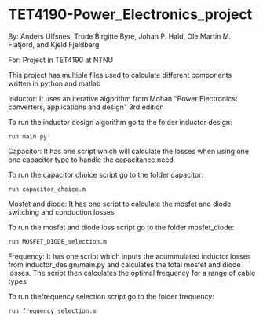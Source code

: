 # TET4190-Power_Electronics_project

By: Anders Ulfsnes, Trude Birgitte Byre, Johan P. Hald, Ole Martin M. Flatjord, and Kjeld Fjeldberg

For: Project in TET4190 at NTNU

This project has multiple files used to calculate different components written in python and matlab


Inductor:
It uses an iterative algorithm from Mohan "Power Electronics: converters, applications and design" 3rd edition

To run the inductor design algorithm go to the folder inductor design:
 
    run main.py
  
  
Capacitor:
It has one script which will calculate the losses when using one one capacitor type to handle the capacitance need

To run the capacitor choice script go to the folder capacitor:

    run capacitor_choice.m
  
  
Mosfet and diode:
It has one script to calculate the mosfet and diode switching and conduction losses

To run the mosfet and diode loss script go to the folder mosfet_diode:
  
    run MOSFET_DIODE_selection.m  
  
Frequency:
It has one script which inputs the acummulated inductor losses from inductor_design/main.py and calculates the total mosfet and diode losses. The script then calculates the optimal frequency for a range of cable types

To run thefrequency selection script go to the folder frequency:
  
    run frequency_selection.m 
    
    
